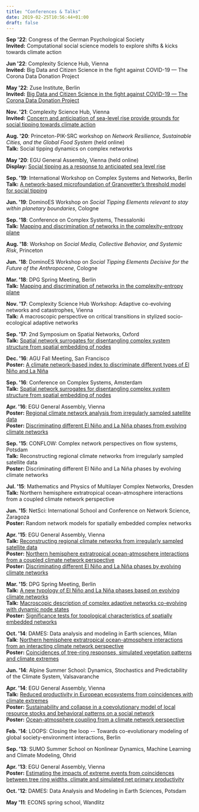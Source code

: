 ```yaml
---
title: "Conferences & Talks"
date: 2019-02-25T10:56:44+01:00
draft: false
---
```


**Sep '22**: Congress of the German Psychological Society\
**Invited:** Computational social science models to explore shifts & kicks towards climate action

**Jun '22**: Complexity Science Hub, Vienna\
**Invited:** Big Data and Citizen Science in the fight against COVID-19 — The Corona Data Donation Project

**May '22**: Zuse Institute, Berlin\
**Invited:** [Big Data and Citizen Science in the fight against COVID-19 — The Corona Data Donation Project](https://www.mi.fu-berlin.de/changesplus/abstract-marc2.html)

**Nov. '21**: Complexity Science Hub, Vienna\
**Invited:** [Concern and anticipation of sea-level rise provide grounds for social tipping towards climate action](https://www.csh.ac.at/event/csh-talk-keith-smith-marc-wiedermann-concern-and-anticipation-of-sealevel-rise-ground-for-social-tipping-towards-climate-action/)

**Aug. '20**: Princeton-PIK-SRC workshop on *Network Resilience, Sustainable
Cities, and the Global Food System* (held online)\
**Talk:** Social tipping dynamics on complex networks

**May '20**: EGU General Assembly, Vienna (held online)\
**Display:** [Social tipping as a response to anticipated sea level rise](https://meetingorganizer.copernicus.org/EGU2020/EGU2020-19561.html)

**Sep. '19**: 
International Workshop on Complex Systems and Networks, Berlin\
**Talk:** [A network-based microfoundation of Granovetter’s threshold model for social tipping](https://www.physics.hu-berlin.de/en/iwcsn/program)

**Jun. '19**: DominoES Workshop on *Social Tipping Elements
relevant to stay within planetary boundaries*, Cologne

**Sep. '18**: Conference on Complex Systems, Thessaloniki\
**Talk:** [Mapping and discrimination of networks in the complexity-entropy plane](http://ccs2018.web.auth.gr/mapping-and-discrimination-networks-complexity-entropy-plane)

**Aug. '18**: Workshop on *Social Media, Collective Behavior, and Systemic Risk*,
Princeton

**Jun. '18**: DominoES Workshop on *Social Tipping Elements Decisive for the
Future of the Anthropocene*, Cologne

**Mar. '18**: DPG Spring Meeting, Berlin\
**Talk:** [Mapping and discrimination of networks in the complexity-entropy plane](https://www.dpg-verhandlungen.de/year/2018/conference/berlin/part/dy/session/51/contribution/1)

**Nov. '17**: Complexity Science Hub Workshop: Adaptive co-evolving networks and
catastrophes, Vienna\
**Talk:** A macroscopic perspective on critical transitions in stylized
  socio-ecological adaptive networks

**Sep. '17**: 2nd Symposium on Spatial Networks, Oxford\
**Talk:** [Spatial network surrogates for disentangling complex system structure from
  spatial embedding of nodes](http://www.eng.ox.ac.uk/sen/events2017.html)

**Dec. '16**: AGU Fall Meeting, San Francisco\
**Poster:** [A climate network-based index to discriminate different types of El Niño and
  La Niña](https://agu.confex.com/agu/fm16/meetingapp.cgi/Paper/177269)

**Sep. '16**: Conference on Complex Systems, Amsterdam\
**Talk:** [Spatial network surrogates for disentangling complex system structure from
  spatial embedding of nodes](http://schedule.ccs2016.org/pages/P1.html)

**Apr. '16**: EGU General Assembly, Vienna\
**Poster:** [Regional climate network analysis from irregularly sampled satellite
  data](http://meetingorganizer.copernicus.org/EGU2016/EGU2016-7639.pdf)\
**Poster:** [Discriminating different El Niño and La Niña phases from evolving climate
  networks](http://meetingorganizer.copernicus.org/EGU2016/EGU2016-7452.pdf)

**Sep. '15**: CONFLOW: Complex network perspectives on flow systems, Potsdam\
**Talk:** Reconstructing regional climate networks from irregularly sampled satellite
  data\
**Poster:** Discriminating different El Niño and La Niña phases by evolving climate
  networks

**Jul. '15**: Mathematics and Physics of Multilayer Complex Networks, Dresden\
**Talk:** Northern hemisphere extratropical ocean-atmosphere interactions from a
  coupled climate network perspective

**Jun. '15**: NetSci: International School and Conference on Network Science,
Zaragoza\
**Poster:** Random network models for spatially embedded complex networks

**Apr. '15**: EGU General Assembly, Vienna\
**Talk:** [Reconstructing regional climate networks from irregularly sampled satellite
  data](http://meetingorganizer.copernicus.org/EGU2015/EGU2015-9123-2.pdf)\
**Poster:** [Northern hemisphere extratropical ocean-atmosphere interactions from a
  coupled climate network
perspective](http://meetingorganizer.copernicus.org/EGU2015/EGU2015-6513-2.pdf)\
**Poster:** [Discriminating different El Niño and La Niña phases by evolving climate
  networks](http://meetingorganizer.copernicus.org/EGU2015/EGU2015-10663-1.pdf)

**Mar. '15**: DPG Spring Meeting, Berlin\
**Talk:** [A new typology of El Niño and La Niña phases based on evolving climate
  networks](http://www.dpg-verhandlungen.de/year/2015/conference/berlin/part/dy/session/17/contribution/7?lang=en)\
**Talk:** [Macroscopic description of complex adaptive networks co-evolving with dynamic
  node states](http://www.dpg-verhandlungen.de/year/2015/conference/berlin/part/soe/session/23/contribution/3?lang=en)\
**Poster:** [Significance tests for topological characteristics of spatially embedded
  networks](http://www.dpg-verhandlungen.de/year/2015/conference/berlin/part/dy/session/59/contribution/4?lang=en)

**Oct. '14**: DAMES: Data analysis and modeling in Earth sciences, Milan\
**Talk**: [Northern hemisphere extratropical ocean-atmosphere interactions from an
  interacting climate network
perspective](http://dames.pik-potsdam.de/program.pdf)\
**Poster:** [Coincidences of tree-ring responses, simulated vegetation patterns and
  climate extremes](http://dames.pik-potsdam.de/program.pdf)

**Jun. '14**: Alpine Summer School: Dynamics, Stochastics and Predictability of
the Climate System, Valsavaranche

**Apr. '14**: EGU General Assembly, Vienna\
**Talk:** [Reduced productivity in European ecosystems from coincidences with climate
  extremes](http://meetingorganizer.copernicus.org/EGU2014/EGU2014-13363.pdf)\
**Poster:** [Sustainability and collapse in a coevolutionary model of local resource
  stocks and behavioral patterns on a social
network](http://meetingorganizer.copernicus.org/EGU2014/EGU2014-12054.pdf)\
**Poster:** [Ocean-atmosphere coupling from a climate network
  perspective](http://meetingorganizer.copernicus.org/EGU2014/EGU2014-11900.pdf)

**Feb. '14**: LOOPS: Closing the loop -- Towards co-evolutionary
modeling of global society-environment interactions, Berlin

**Sep. '13**: SUMO Summer School on Nonlinear Dynamics, Machine Learning and Climate
Modeling, Ohrid

**Apr. '13**: EGU General Assembly, Vienna\
**Poster:** [Estimating the impacts of extreme events from coincidences between tree ring
  widths, climate and simulated net primary
productivity](http://meetingorganizer.copernicus.org/EGU2013/EGU2013-12754.pdf)

**Oct. '12**: DAMES: Data Analysis and Modeling in Earth Sciences, Potsdam

**May '11**: ECONS spring school, Wandlitz
